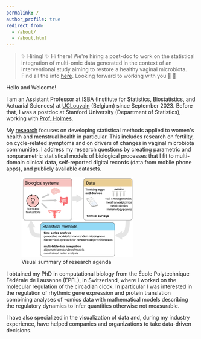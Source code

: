 ```yaml
---
permalink: /
author_profile: true
redirect_from:
  - /about/
  - /about.html
---
```


> ✨ Hiring! ✨
Hi there! 
We're hiring a post-doc to work on the statistical integration of multi-omic data generated in the context of an interventional study aiming to restore a healthy vaginal microbiota. Find all the info [here](/posts/2024/01/FRESH-Lactin-V-postdoc). Looking forward to working with you 🤗 🤝


Hello and Welcome!

I am an Assistant Professor at [ISBA](https://uclouvain.be/en/research-institutes/lidam/isba) (Institute for Statistics, Biostatistics, and Actuarial Sciences) at [UCLouvain](https://uclouvain.be/en/index.html) (Belgium) since September 2023. Before that, I was a postdoc at Stanford University (Department of Statistics), working with [Prof. Holmes](https://statweb.stanford.edu/~susan/susan_person.html).

My [research](/research/) focuses on developing statistical methods applied to women's health and menstrual health in particular. This includes research on fertility, on cycle-related symptoms and on drivers of changes in vaginal microbiota communities. I address my research questions by creating parametric and nonparametric statistical models of biological processes that I fit to multi-domain clinical data, self-reported digital records (data from mobile phone apps), and publicly available datasets.


<figure>
<img src="/images/home/figures_Summary.png" alt="Visual summary of research agenda." style="width:70%">

<figcaption align = "left">
Visual summary of research agenda</figcaption>
</figure>

I obtained my PhD in computational biology from the École Polytechnique Fédérale de Lausanne (EPFL), in Switzerland, where I worked on the molecular regulation of the circadian clock. In particular I was interested in the regulation of rhythmic gene expression and protein translation combining analyses of -omics data with mathematical models describing the regulatory dynamics to infer quantities otherwise not measurable.

I have also specialized in the visualization of data and, during my industry experience, have helped companies and organizations to take data-driven decisions.
